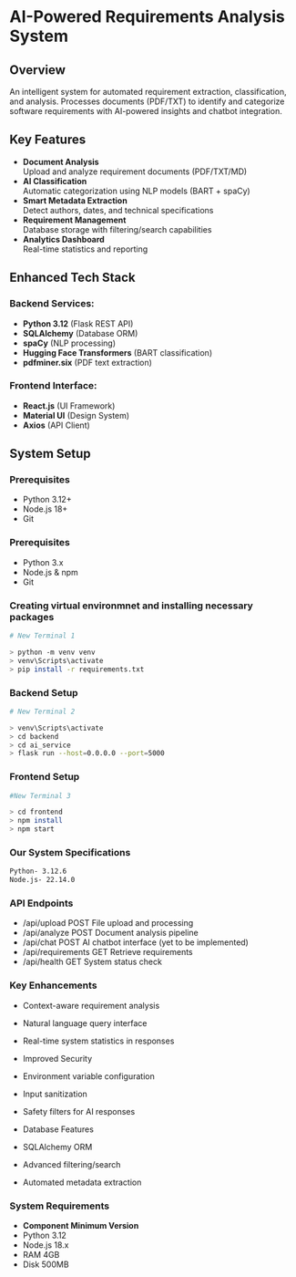 # AI-Powered Requirements Analysis System

## Overview

An intelligent system for automated requirement extraction, classification, and analysis. Processes documents (PDF/TXT) to identify and categorize software requirements with AI-powered insights and chatbot integration.

## Key Features

- **Document Analysis**  
  Upload and analyze requirement documents (PDF/TXT/MD)
- **AI Classification**  
  Automatic categorization using NLP models (BART + spaCy)
- **Smart Metadata Extraction**  
  Detect authors, dates, and technical specifications
- **Requirement Management**  
  Database storage with filtering/search capabilities
- **Analytics Dashboard**  
  Real-time statistics and reporting

## Enhanced Tech Stack

### Backend Services:
- **Python 3.12** (Flask REST API)
- **SQLAlchemy** (Database ORM)
- **spaCy** (NLP processing)
- **Hugging Face Transformers** (BART classification)
- **pdfminer.six** (PDF text extraction)

### Frontend Interface:
- **React.js** (UI Framework)
- **Material UI** (Design System)
- **Axios** (API Client)

## System Setup

### Prerequisites
- Python 3.12+
- Node.js 18+
- Git

### Prerequisites

- Python 3.x
- Node.js & npm
- Git

### Creating virtual environmnet and installing necessary packages

```sh
# New Terminal 1   

> python -m venv venv
> venv\Scripts\activate
> pip install -r requirements.txt
```
### Backend Setup

```sh
# New Terminal 2

> venv\Scripts\activate
> cd backend
> cd ai_service
> flask run --host=0.0.0.0 --port=5000
```

### Frontend Setup

```sh
#New Terminal 3

> cd frontend
> npm install
> npm start
```
### Our System Specifications
```sh
Python- 3.12.6
Node.js- 22.14.0
```
### API Endpoints
- /api/upload	POST	File upload and processing
- /api/analyze	POST	Document analysis pipeline
- /api/chat	POST	AI chatbot interface (yet to be implemented)
- /api/requirements	GET	Retrieve requirements
- /api/health	GET	System status check

### Key Enhancements

- Context-aware requirement analysis

- Natural language query interface

- Real-time system statistics in responses

- Improved Security

- Environment variable configuration

- Input sanitization

- Safety filters for AI responses

- Database Features

- SQLAlchemy ORM

- Advanced filtering/search

- Automated metadata extraction

### System Requirements
- **Component	Minimum Version**
- Python	3.12
- Node.js	18.x
- RAM	4GB
- Disk	500MB



